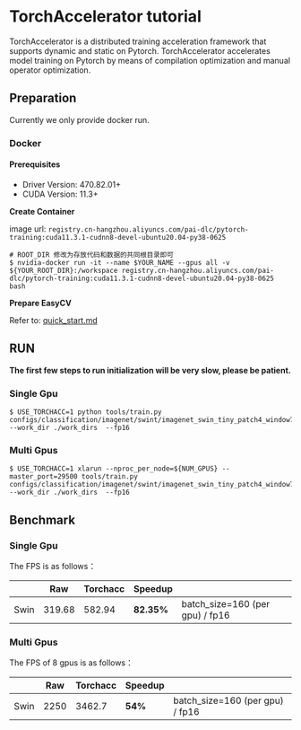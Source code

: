 # TorchAccelerator tutorial

TorchAccelerator is a distributed training acceleration framework that supports dynamic and static on Pytorch. TorchAccelerator accelerates model training on Pytorch by means of compilation optimization and manual operator optimization.

## Preparation

Currently we only provide docker run.

### Docker

#### Prerequisites

- Driver Version: 470.82.01+
- CUDA Version: 11.3+

**Create Container**

image url: `registry.cn-hangzhou.aliyuncs.com/pai-dlc/pytorch-training:cuda11.3.1-cudnn8-devel-ubuntu20.04-py38-0625`

```shell
# ROOT_DIR 修改为存放代码和数据的共同根目录即可
$ nvidia-docker run -it --name $YOUR_NAME --gpus all -v ${YOUR_ROOT_DIR}:/workspace registry.cn-hangzhou.aliyuncs.com/pai-dlc/pytorch-training:cuda11.3.1-cudnn8-devel-ubuntu20.04-py38-0625 bash
```

**Prepare EasyCV**

Refer to: [quick_start.md](https://github.com/alibaba/EasyCV/blob/master/docs/source/quick_start.md)

## RUN

**The first few steps to run initialization will be very slow, please be patient.**

### Single Gpu

```shell
$ USE_TORCHACC=1 python tools/train.py configs/classification/imagenet/swint/imagenet_swin_tiny_patch4_window7_224_jpg_torchacc.py --work_dir ./work_dirs  --fp16
```

### Multi Gpus

```shell
$ USE_TORCHACC=1 xlarun --nproc_per_node=${NUM_GPUS} --master_port=29500 tools/train.py configs/classification/imagenet/swint/imagenet_swin_tiny_patch4_window7_224_jpg_torchacc.py --work_dir ./work_dirs  --fp16
```

## Benchmark

### Single Gpu

The FPS is as follows：

|      | Raw    | Torchacc | Speedup    |                                 |
| ---- | ------ | -------- | ---------- | ------------------------------- |
| Swin | 319.68 | 582.94   | **82.35%** | batch_size=160 (per gpu) / fp16 |

### Multi Gpus

The FPS of 8 gpus is as follows：

|      | Raw  | Torchacc | Speedup |                                 |
| ---- | ---- | -------- | ------- | ------------------------------- |
| Swin | 2250 | 3462.7   | **54%** | batch_size=160 (per gpu) / fp16 |
